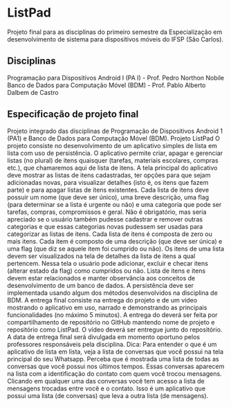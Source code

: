 # ListPad
Projeto final para as disciplinas do primeiro semestre da Especialização em desenvolvimento de sistema para dispositivos móveis do IFSP (São Carlos).

## Disciplinas

Programação para Dispositivos Android I (PA I) - Prof. Pedro Northon Nobile
Banco de Dados para Computação Móvel (BDM) - Prof. Pablo Alberto Dalbem de Castro

## Especificação de projeto final

Projeto integrado das disciplinas de Programação de Dispositivos Android 1 (PA1)
e Banco de Dados para Computação Móvel (BDM).
Projeto ListPad
O projeto consiste no desenvolvimento de um aplicativo simples de lista em lista com uso de
persistência. O aplicativo permite criar, apagar e gerenciar listas (no plural) de itens quaisquer
(tarefas, materiais escolares, compras etc.), que chamaremos aqui de lista de itens. A tela
principal do aplicativo deve mostrar as listas de itens cadastradas, ter opções para que sejam
adicionadas novas, para visualizar detalhes (isto é, os itens que fazem parte) e para apagar
listas de itens existentes. Cada lista de itens deve possuir um nome (que deve ser único), uma
breve descrição, uma flag (para determinar se a lista é urgente ou não) e uma categoria que
pode ser tarefas, compras, compromissos e geral. Não é obrigatório, mas seria apreciado se o
usuário também pudesse cadastrar e remover outras categorias e que essas categorias novas
pudessem ser usadas para categorizar as listas de itens.
Cada lista de itens é composta de zero ou mais itens. Cada item é composto de uma descrição
(que deve ser única) e uma flag (que diz se aquele item foi cumprido ou não). Os itens de uma
lista devem ser visualizados na tela de detalhes da lista de itens a qual pertencem. Nessa tela o
usuário pode adicionar, excluir e checar itens (alterar estado da flag) como cumpridos ou não.
Lista de itens e itens devem estar relacionados e manter observância aos conceitos de
desenvolvimento de um banco de dados. A persistência deve ser implementada usando algum
dos métodos desenvolvidos na disciplina de BDM.
A entrega final consiste na entrega do projeto e de um vídeo mostrando o aplicativo em uso,
narrado e demonstrando as principais funcionalidades (no máximo 5 minutos). A entrega do
deverá ser feita por compartilhamento de repositório no GitHub mantendo nome de projeto e
repositório como ListPad. O vídeo deverá ser entregue junto do repositório. A data de entrega
final será divulgada em momento oportuno pelos professores responsáveis pela disciplina.
Dica: Para entender o que é um aplicativo de lista em lista, veja a lista de conversas que você
possui na tela principal do seu Whatsapp. Perceba que é mostrada uma lista de todas as
conversas que você possui nos últimos tempos. Essas conversas aparecem na lista com a
identificação do contato com quem você trocou mensagens. Clicando em qualquer uma das
conversas você tem acesso a lista de mensagens trocadas entre você e o contato. Isso é um
aplicativo que possui uma lista (de conversas) que leva a outra lista (de mensagens). 